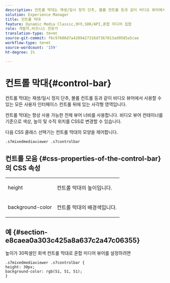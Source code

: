 ```yaml
---
description: 컨트롤 막대는 재생/일시 정지 단추, 볼륨 컨트롤 등과 같이 비디오 뷰어에서 사용할 수 있는 모든 사용자 인터페이스 컨트롤 뒤에 있는 사각형 영역입니다.
solution: Experience Manager
title: 컨트롤 막대
feature: Dynamic Media Classic,뷰어,SDK/API,혼합 미디어 집합
role: 개발자,비즈니스 전문가
translation-type: tm+mt
source-git-commit: f6c97606d7a4209427316d7367013ad9585a5cae
workflow-type: tm+mt
source-wordcount: '159'
ht-degree: 1%

---
```



# 컨트롤 막대{#control-bar}

컨트롤 막대는 재생/일시 정지 단추, 볼륨 컨트롤 등과 같이 비디오 뷰어에서 사용할 수 있는 모든 사용자 인터페이스 컨트롤 뒤에 있는 사각형 영역입니다.

<!--<a id="section_061E550C1C1D4DB2BD663A898895B38C"></a>-->

컨트롤 막대는 항상 사용 가능한 전체 뷰어 너비를 사용합니다. 비디오 뷰어 컨테이너를 기준으로 색상, 높이 및 수직 위치를 CSS로 변경할 수 있습니다.

다음 CSS 클래스 선택기는 컨트롤 막대의 모양을 제어합니다.

```
.s7mixedmediaviewer .s7controlbar
```

## 컨트롤 모음 {#css-properties-of-the-control-bar}의 CSS 속성

<table id="table_C48C56E696304C9BAFEE71BA9EA9A174"> 
 <tbody> 
  <tr> 
   <td colname="col1"> <p> <span class="codeph"> height </span> </p> </td> 
   <td colname="col2"> <p>컨트롤 막대의 높이입니다. </p> </td> 
  </tr> 
  <tr> 
   <td colname="col1"> <p> <span class="codeph"> background-color  </span> </p> </td> 
   <td colname="col2"> <p>컨트롤 막대의 배경색입니다. </p> </td> 
  </tr> 
 </tbody> 
</table>

## 예 {#section-e8caea0a303c425a8a637c2a47c06355}

높이가 30픽셀인 회색 컨트롤 막대로 혼합 미디어 뷰어를 설정하려면

```
.s7mixedmediaviewer .s7controlbar {  
height: 30px; 
background-color: rgb(51, 51, 51); 
}
```

